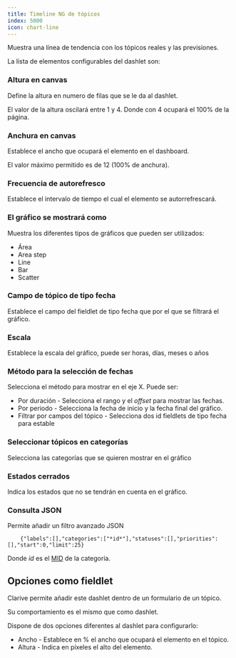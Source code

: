 ```yaml
---
title: Timeline NG de tópicos
index: 5000
icon: chart-line
---
```


Muestra una línea de tendencia con los tópicos reales y las previsiones.

La lista de elementos configurables del dashlet son:

### Altura en canvas

Define la altura en numero de filas que se le da al dashlet.

El valor de la altura oscilará entre 1 y 4. Donde con 4 ocupará el 100% de la página.

### Anchura en canvas

Establece el ancho que ocupará el elemento en el dashboard.

El valor máximo permitido es de 12 (100% de anchura).


### Frecuencia de autorefresco

Establece el intervalo de tiempo el cual el elemento se autorrefrescará.


### El gráfico se mostrará como

Muestra los diferentes tipos de gráficos que pueden ser utilizados:

- Área
- Area step
- Line
- Bar
- Scatter

### Campo de tópico de tipo fecha

Establece el campo del fieldlet de tipo fecha que por el que se filtrará el gráfico.

### Escala

Establece la escala del gráfico,  puede ser horas, días, meses o años


### Método para la selección de fechas

Selecciona el método para mostrar en el eje X. Puede ser:

- Por duración - Selecciona el rango y el *offset* para mostrar las fechas.
- Por periodo - Selecciona la fecha de inicio y la fecha final del gráfico.
- Filtrar por campos del tópico - Selecciona dos id fieldlets de tipo fecha para estable


### Seleccionar tópicos en categorías

Selecciona las categorías que se quieren mostrar en el gráfico

### Estados cerrados

Indica los estados que no se tendrán en cuenta en el gráfico.

### Consulta JSON

Permite añadir un filtro avanzado JSON

        {"labels":[],"categories":["*id*"],"statuses":[],"priorities":[],"start":0,"limit":25}


Donde *id* es el [MID](concepts/mid) de la categoría.


## Opciones como fieldlet

Clarive permite añadir este dashlet dentro de un formulario de un tópico.

Su comportamiento es el mismo que como dashlet.

Dispone de dos opciones diferentes al dashlet para configurarlo:

- Ancho - Establece en % el ancho que ocupará el elemento en el tópico.
- Altura - Indica en píxeles el alto del elemento.
